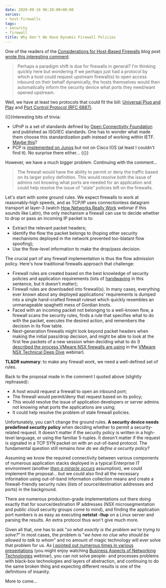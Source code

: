 ```yaml
---
date: 2020-09-16 06:20:00+00:00
series:
- host-firewalls
tags:
- security
- firewall
title: Why Don't We Have Dynamic Firewall Policies
---
```

One of the readers of the [Considerations for Host-Based Firewalls](/2020/09/considerations-host-based-firewalls/) blog post [wrote this interesting comment](/2020/09/considerations-host-based-firewalls/#115):

> Perhaps a paradigm shift is due for firewalls in general? I'm thinking quickly here but wondering if we perhaps just had a protocol by which a host could request upstream firewall(s) to open access inbound on their behalf dynamically, the hosts themselves would then automatically inform the security device what ports they need/want opened upstream.

Well, we have at least two protocols that could fit the bill: [Universal Plug and Play](https://en.wikipedia.org/wiki/Universal_Plug_and_Play) and [Port Control Protocol (RFC 6887)](https://tools.ietf.org/html/rfc6887).
<!--more-->
{{<note>}}Interesting bits of trivia: 

* UPnP is a set of standards defined by [Open Connectivity Foundation](https://openconnectivity.org/foundation/) and published as ISO/IEC standards. One has to wonder what made them choose this standardization path instead of working within IETF. [Maybe this](/2020/09/worth-reading-making-rfc/)?
* PCP is [implemented on Junos](https://www.juniper.net/documentation/en_US/junos/topics/concept/nat-port-control-protocol.html) but not on Cisco IOS (at least I couldn't find it). No surprise there either...
{{</note>}}

However, we have a much bigger problem. Continuing with the comment...

> The firewall would have the ability to permit or deny the traffic based on its larger policy definition. This would resolve both the issue of admins not knowing what ports are needed for an application and could help resolve the issue of "stale" policies left on the firewalls.

Let's start with some ground rules. We expect firewalls to work at reasonably-high speeds, and as TCP/IP uses connectionless datagram transport at layer-3 (watch [How Networks Really Work](https://www.ipspace.net/How_Networks_Really_Work) webinar if this sounds like Latin), the only mechanism a firewall can use to decide whether to drop or pass an incoming IP packet is to:

* Extract the relevant packet headers;
* Identify the flow the packet belongs to (hoping other security mechanisms deployed in the network prevented too-blatant flow spoofing);
* Use the flow-level information to make the drop/pass decision.

The crucial part of any firewall implementation is thus the flow admission policy. Here's how traditional firewalls approach that challenge:

* Firewall rules are created based on the best knowledge of security policies and application requirements (lots of [handwaving](https://wiki.c2.com/?HandWaving) in this sentence, but it doesn't matter);
* Firewall rules are downloaded into firewall(s). In many cases, everything ever known about any deployed applications' requirements is dumped into a single hand-crafted firewall ruleset which quickly resembles an unmanageable spaghetti mess of Gordian knots.
* Faced with an incoming packet not belonging to a well-known flow, a firewall scans the security rules, finds a rule that specifies what to do with the packet, executes the desired action, and remembers the decision in its flow table.
* Next-generation firewalls might look beyond packet headers when making the initial pass/drop decision, and might be able to look at the first few packets of a new session when deciding what to do (I [described the process VMware NSX firewalls are using](https://my.ipspace.net/bin/list?id=NSX#FW) in the [VMware NSX Technical Deep Dive](https://www.ipspace.net/VMware_NSX_Technical_Deep_Dive) webinar).

**TL&DR summary**: to make any firewall work, we need a well-defined set of rules.

Back to the proposal made in the comment I quoted above (slightly rephrased):

* A host would request a firewall to open an inbound port;
* The firewall would permit/deny that request based on its policy;
* This would resolve the issue of application developers or server admins not knowing what ports the applications are using;
* It could help resolve the problem of stale firewall policies.

Unfortunately, you can't change the ground rules. **A security device needs predefined security policy** when deciding whether to permit a security-related request. It doesn't matter if the security policy is written in a high-level language, or using the familiar 5-tuples. It doesn't matter if the request is signaled in a TCP SYN packet on with an out-of-band protocol. The fundamental question still remains _how do we define a security policy_?

Assuming we know the required connectivity between various components of numerous application stacks deployed in a typical Enterprise IT environment (another _[then a miracle occurs](http://www.sciencecartoonsplus.com/gallery/math/math07.gif)_ assumption), we could implement the proposal... but we could also find all the necessary information using out-of-band information collection means and create a firewall-friendly security rules (lists of source/destination addresses and ports) in the background.

There are numerous production-grade implementations out there doing exactly that for source/destination IP addresses (NSX microsegmentation and public cloud security groups come to mind), and finding the application port numbers is as easy as executing **netstat -ltup** on a Linux server and parsing the results. An extra protocol thus won't give much more.

Given all that, one has to ask "_so what exactly is the problem we're trying to solve?_" In most cases, the problem is "_we have no clue who should be allowed to talk to whom_" and no amount of magic technology will ever solve that problem for us. As [I pointed out numerous times in various presentations](/2014/09/youve-been-doing-same-thing-for-last-20/) (you might enjoy watching [Business Aspects of Networking Technologies](https://www.ipspace.net/Business_Aspects_of_Networking_Technologies) webinar), you can not solve people- and processes problems with black-box technologies and layers of abstraction, and continuing to do the same broken thing and expecting different results is one of the definitions of insanity.

More to come...